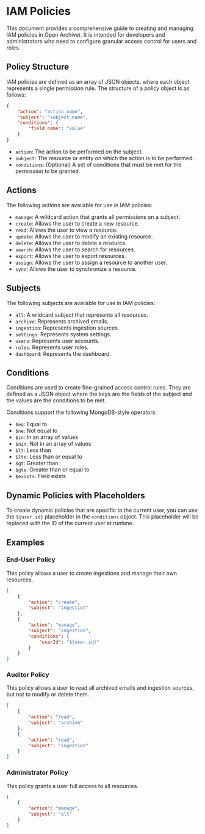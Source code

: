 # IAM Policies

This document provides a comprehensive guide to creating and managing IAM policies in Open Archiver. It is intended for developers and administrators who need to configure granular access control for users and roles.

## Policy Structure

IAM policies are defined as an array of JSON objects, where each object represents a single permission rule. The structure of a policy object is as follows:

```json
{
	"action": "action_name",
	"subject": "subject_name",
	"conditions": {
		"field_name": "value"
	}
}
```

- `action`: The action to be performed on the subject.
- `subject`: The resource or entity on which the action is to be performed.
- `conditions`: (Optional) A set of conditions that must be met for the permission to be granted.

## Actions

The following actions are available for use in IAM policies:

- `manage`: A wildcard action that grants all permissions on a subject.
- `create`: Allows the user to create a new resource.
- `read`: Allows the user to view a resource.
- `update`: Allows the user to modify an existing resource.
- `delete`: Allows the user to delete a resource.
- `search`: Allows the user to search for resources.
- `export`: Allows the user to export resources.
- `assign`: Allows the user to assign a resource to another user.
- `sync`: Allows the user to synchronize a resource.

## Subjects

The following subjects are available for use in IAM policies:

- `all`: A wildcard subject that represents all resources.
- `archive`: Represents archived emails.
- `ingestion`: Represents ingestion sources.
- `settings`: Represents system settings.
- `users`: Represents user accounts.
- `roles`: Represents user roles.
- `dashboard`: Represents the dashboard.

## Conditions

Conditions are used to create fine-grained access control rules. They are defined as a JSON object where the keys are the fields of the subject and the values are the conditions to be met.

Conditions support the following MongoDB-style operators:

- `$eq`: Equal to
- `$ne`: Not equal to
- `$in`: In an array of values
- `$nin`: Not in an array of values
- `$lt`: Less than
- `$lte`: Less than or equal to
- `$gt`: Greater than
- `$gte`: Greater than or equal to
- `$exists`: Field exists

## Dynamic Policies with Placeholders

To create dynamic policies that are specific to the current user, you can use the `${user.id}` placeholder in the `conditions` object. This placeholder will be replaced with the ID of the current user at runtime.

## Examples

### End-User Policy

This policy allows a user to create ingestions and manage their own resources.

```json
[
	{
		"action": "create",
		"subject": "ingestion"
	},
	{
		"action": "manage",
		"subject": "ingestion",
		"conditions": {
			"userId": "${user.id}"
		}
	}
]
```

### Auditor Policy

This policy allows a user to read all archived emails and ingestion sources, but not to modify or delete them.

```json
[
	{
		"action": "read",
		"subject": "archive"
	},
	{
		"action": "read",
		"subject": "ingestion"
	}
]
```

### Administrator Policy

This policy grants a user full access to all resources.

```json
[
	{
		"action": "manage",
		"subject": "all"
	}
]
```
